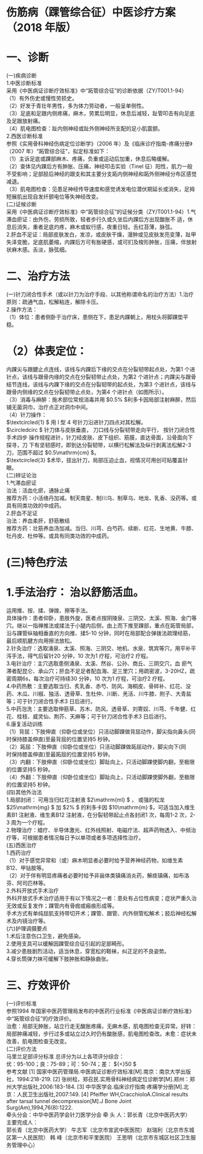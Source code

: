 # 伤筋病（踝管综合征）中医诊疗方案 （2018 年版）  
# 一、诊断  
(一)疾病诊断  
1.中医诊断标准  
采用《中医病证诊断疗效标准》中“跖管综合征”的诊断依据（ZY/T001.1-94）  
（1）有外伤史或慢性劳损史。  
（2）好发于青壮年男性，多为体力劳动者，一般呈单侧性。  
（3）足底和足跟内侧疼痛，麻木，劳累后明显，休息后减轻，趾管叩击有向足底及足跟放射痛。  
（4）肌电图检查：趾内侧神经或趾外侧神经所支配的足小肌震颤。  
2.西医诊断标准  
参照《实用骨科神经伤病定位诊断学》（2006 年）及《临床诊疗指南-疼痛分册》（2007 年）“跖管综合征”，拟定标准如下：  
（1）主诉足底或踝部麻木、疼痛，负重或运动后加重，休息后略缓解。  
（2）查体见内踝后方有肿胀、压痛，神经叩击实验（Tinel 征）阳性，肌力一般不受影响；足部胫后神经的跟支和其主要分支跖内侧神经和跖外侧神经分布区感觉减退。  
（3）肌电图检查：见患足神经传导速度和感觉诱发电位潜伏期延长或消失，足拇短展肌出现自发纤颤电位等失神经改变。  
(二)证候诊断  
采用《中医病证诊断疗效标准》中“跖管综合征”的证候分类（ZY/T001.1-94）1.气滞血瘀证：由外伤，劳损所致，轻者步行久或久坐后内踝后方出现酸胀不 适，休息后消失，重者足底灼疼，麻木或蚁行感，夜重日轻。舌红苔薄，脉弦。  
2.肝血不足证：局部皮肤发白，发凉，或皮肤干燥，漫肿或见皮肤发亮变薄，趾甲失泽变脆，足底肌萎缩，内踝后方可有胀硬感，或可扪及梭形肿胀，压痛，伴放射状麻木感。舌淡，脉弦细。  
# 二、治疗方法  
(一)针刀闭合性手术（或以针刀为治疗手段、以其他称谓命名的治疗方法）1.治疗原则：疏通气血，松解粘连，解除卡压。  
2.操作方法：  
（1）体位：患者侧卧于治疗床，患侧在下，患足内踝朝上，用枕头将脚踝垫平稳。  
# （2）体表定位：  
内踝尖与跟腱止点连线，该线与内踝后下缘的交点在分裂韧带起点处，为第1 个进针点，该线与跟骨内缘的交点在分裂韧带止点处，为第2 个进针点；内踝尖与跟骨结节连线，该线与内踝下缘的交点在分裂韧带的起点处，为第3 个进针点，该线与跟骨内侧缘的交点在分裂韧带止点处，为第4 个进针点（如图所示）。  
（3）消毒与麻醉：施术部位常规消毒并用 $0.5\% $利多卡因局部注射麻醉，然后铺无菌洞巾，治疗点正对洞巾中间。  
（4）针刀操作：  
$\textcircled{1} $ 用 I  型 4  号针刀沿进针刀四点对其松解。  
$\circledcirc $ 针刀体与皮肤垂直， 刀口线与分裂韧带走向平行， 按针刀闭合性手术四步 操作规程进针，针刀经皮肤、皮下组织、筋膜，直达骨面，沿骨面向下探寻，刀 下有坚韧感时，即到达分裂韧带，以横行松解法及纵行剥离法松解2-3 刀，范围不超过 $0.5\mathrm{cm} $。  
$\textcircled{3} $术毕，拔出针刀，局部压迫止血，视情况可用创可贴覆盖针眼。  
(二)辨证论治  
1.气滞血瘀证  
治法：活血化瘀，通脉止痛  
推荐方药：小活络丹加减。制天南星、制川乌、制草乌、地龙、乳香、没药等。或具有同类功效的中成药。  
2.肝血不足证  
治法：养血柔肝，舒筋散结  
推荐方药：壮筋养血汤加减。当归、川芎、白芍药、续断、红花、生地黄、牛膝、牡丹皮、杜仲等。或具有同类功效的中成药。  
# (三)特色疗法  
# 1.手法治疗： 治以舒筋活血。  
运用推、按、揉、弹拨、擦等手法。  
具体操作：患者仰卧，患肢外旋，医者点按阴陵泉、三阴交、太溪、照海、金门等穴。继以一指禅推法或揉法于小腿内后侧，由上而下推至踝部，重点在跖管局部，沿与踝管纵轴相垂直的方向推、揉5-10 分钟，同时在局部配合弹拨法疏理经筋，最后顺肌腱方向用擦法放松。  
2.针灸治疗：选取涌泉、太溪、照海、三阴交、地机、水泉、筑宾等穴，用平补平泻手法，得气后留针20 分钟，10 次为1 疗程，可治疗2 疗程。  
3.电针治疗：主穴选取患侧涌泉、太溪、然谷、公孙、商丘、三阴交穴，血 瘀气滞者配昆仑、承山穴；肝血不足足者配血海、足三里穴；用疏密波，3-20HZ，疏密周期6s，每次治疗可持续30 分钟，10 次为1 疗程，可治疗2 疗程。  
4.中药热敷：主要选取当归、炙乳香、赤芍、防风、海桐皮、骨碎补、红花、没药、木瓜、川椒、独活、透骨草、生杜仲、川断、羌活、川牛膝、附子、大青盐等；可于针刀闭合性手术3 日后进行。  
5.中药泡洗：主要选取伸筋草、苏木、防风、透骨草、刘寄奴、川芎、千年健、红花、桂枝、威灵仙、荆芥、天麻等；可于针刀闭合性手术3 日后进行。  
6.康复活动训练  
（1）背屈：下肢伸直（仰卧位或坐位）只活动脚踝做背屈动作，脚尖指向鼻头(同时保持膝盖伸直)至最背屈的位置坚持5 秒钟。  
（2）跖屈：下肢伸直（仰卧位或坐位）只活动脚踝做跖屈动作，脚尖向下(同  
时保持膝盖伸直)至最跖屈的位置坚持5 秒钟。  
（3）内翻：下肢伸直（仰卧位或坐位）脚趾向上，只活动脚踝使脚内翻，至极限的位置坚持5 秒钟。  
（4）外翻：下肢伸直（仰卧位或坐位）脚趾向上，只活动脚踝使脚外翻，至极限的位置坚持5 秒钟。  
(四)其他外治法  
1.局部封闭： 可用当归红花注射液 $2\mathrm{ml} $ ， 或强的松龙 $25\mathrm{mg} $  加 $2\% $ 的利多卡因 $10\mathrm{m} $，可适当加入维生素B1 注射液、维生素B12 注射液，在分裂韧带起止点各封闭1 次，每周1-2 次，2-3 周为一个疗程。  
2.物理治疗：蜡疗、半导体激光、红外线照射、电磁疗法、超声药物透入、中频治疗等，可根据患者情况每日予以单项或者多项选择性治疗。  
(五)西医治疗  
1.西药治疗  
（1）对于感觉异常和（或）麻木明显者必要时给予营养神经药物，如维生素B12、甲钴胺等。  
（2）对于伴有明显疼痛者必要时给予非甾体类镇痛消炎药，解痉镇痛，如布洛芬、阿司匹林等。  
2.外科开放式手术治疗  
外科开放式手术治疗适用于有以下情况之一者：患处有占位性病变；症状严重久治无效或反复发作；踝管内有骨痂或瘢痕形成等。  
手术方式有单纯屈肌支持带切开术；踝管、跟管、内外侧管松解术；胫后神经松解术及内镜治疗等。  
(六)护理调摄要点  
1.术后注意伤口卫生，避免感染。  
2.使用支具可以缓解因踝管综合征引起的足部畸形。  
3.减少患肢剧烈活动，适当休息，穿宽松的鞋袜，纠正足的不良姿势。  
4.穿长筒弹力袜可缓解下肢肿胀和静脉曲张。  
# 三、疗效评价  
(一)评价标准  
参照1994 年国家中医药管理局发布的中医药行业标准《中医病证诊断疗效标准》中“跖管综合征”的疗效评价。  
治愈：局部无肿胀，站立行走无酸胀疼痛，无麻木感，肌电图检查无异常。好转：局部肿痛减轻，步行过多或站立过久时仍有酸胀感，肌电图检查改。未愈：症状未改善，肌电图检查无改变。  
(二)评价方法  
马里兰足部评分标准
总评分为以上各项评分综合：  
优：95-100；良：75-89；可：50-74；差： ${<}50 $  
参考文献 [1] 国家中医药管理局.中医病证诊断疗效标准[M].南京：南京大学出版社，1994:218-219.  [2] 张树桧，郑召民.实用骨科神经病定位诊断学[M].郑州：郑州大学出版社,2006:183-184. [3] 中华医学会.临床诊疗指南·疼痛学分册[M].北京：人民卫生出版社,2007:149. [4] Pfeiffer WH,CracchioloA.Clinical results after tarsal tunnel decompression[M].J Bone  Joint Surg(Am),1994,76(8):1222.  
牵头分会：中华中医药学会针刀医学分会 牵 头 人：郭长青（北京中医药大学）  
主要完成人：  
郭长青（北京中医药大学） 牛志军（北京市宣武中医医院） 赵瑞利（北京市东城区第一人民医院） 韩  峰（北京市和平里医院） 王思明（北京市东城区社区卫生服务管理中心）  